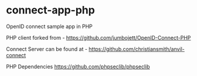 # connect-app-php
OpenID connect sample app in PHP

PHP client forked from - https://github.com/jumbojett/OpenID-Connect-PHP

Connect Server can be found at - https://github.com/christiansmith/anvil-connect

PHP Dependencies
https://github.com/phpseclib/phpseclib
